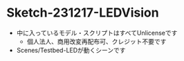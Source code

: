 # Sketch-231217-LEDVision

- 中に入っているモデル・スクリプトはすべてUnlicenseです
  - 個人法人、商用改変再配布可、クレジット不要です
- Scenes/Testbed-LEDが動くシーンです
